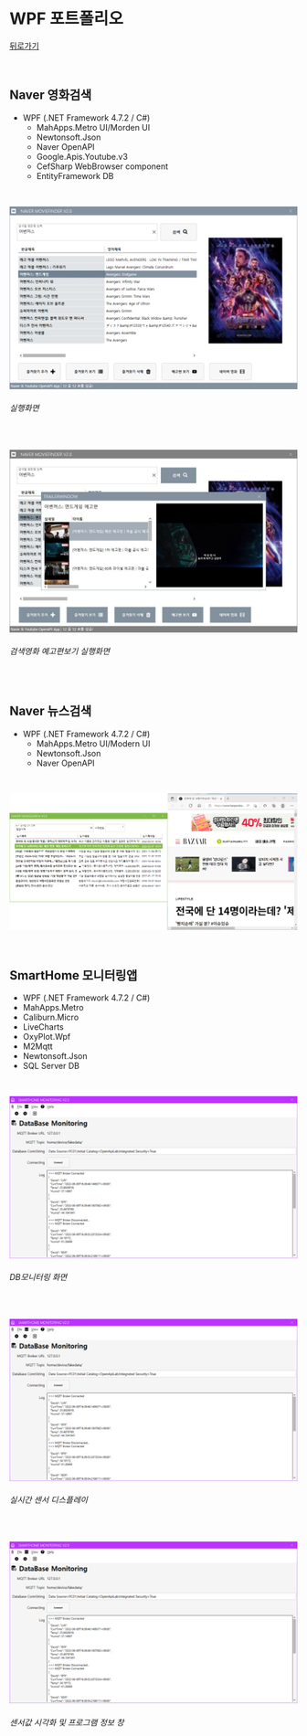 # WPF 포트폴리오 
[뒤로가기](https://github.com/YiDongYeol/StudyWpf)

<br/>

## Naver 영화검색
- WPF (.NET Framework 4.7.2 / C#)
  - MahApps.Metro UI/Morden UI
  - Newtonsoft.Json
  - Naver OpenAPI
  - Google.Apis.Youtube.v3
  - CefSharp WebBrowser component
  - EntityFramework DB

<br/>
  
  ![NaverMovieFinder](https://github.com/YiDongYeol/StudyWpf/blob/main/capture/MovieFinder.png)
  ###### 실행화면

<br/>
  
  ![YoutubePlay](https://raw.githubusercontent.com/YiDongYeol/StudyWpf/main/capture/MovieFinderTrailer.JPG)
  ###### 검색영화 예고편보기 실행화면

<br/>

## Naver 뉴스검색
- WPF (.NET Framework 4.7.2 / C#)
  - MahApps.Metro UI/Modern UI
  - Newtonsoft.Json
  - Naver OpenAPI

<br/>

![NaverNewsSearch](https://raw.githubusercontent.com/YiDongYeol/StudyWpf/main/capture/NewsSearch.png)

<br/>

## SmartHome 모니터링앱
- WPF (.NET Framework 4.7.2 / C#)
 - MahApps.Metro
 - Caliburn.Micro
 - LiveCharts
 - OxyPlot.Wpf
 - M2Mqtt
 - Newtonsoft.Json
 - SQL Server DB 

<br/>

![SmartHomeMonitoring](https://raw.githubusercontent.com/YiDongYeol/StudyWpf/main/capture/SmartHomeMonitoring.png)
  ###### DB모니터링 화면

<br/>

![SmartHomeMonitoring](https://raw.githubusercontent.com/YiDongYeol/StudyWpf/main/capture/SmartHomeMonitoring.png)
  ###### 실시간 센서 디스플레이
  
<br/>

![SmartHomeMonitoring](https://raw.githubusercontent.com/YiDongYeol/StudyWpf/main/capture/SmartHomeMonitoring.png)
  ###### 센서값 시각화 및 프로그램 정보 창

<br/>
